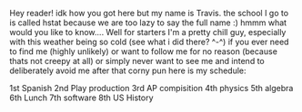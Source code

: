 Hey reader! idk how you got here but my name is Travis.
the school I go to is called hstat because we are too lazy to say the full name :)
hmmm what would you like to know.... Well for starters I'm a pretty chill guy, especially with this weather being so cold 
(see what i did there? ^-^)
if you ever need to find me (highly unlikely) or want to follow me for no reason (because thats not creepy at all) or simply never want to see me and intend to deliberately avoid me after that corny pun here is my schedule:

1st Spanish
2nd Play production 
3rd AP compisition 
4th physics 
5th algebra 
6th Lunch 
7th software
8th US History 



